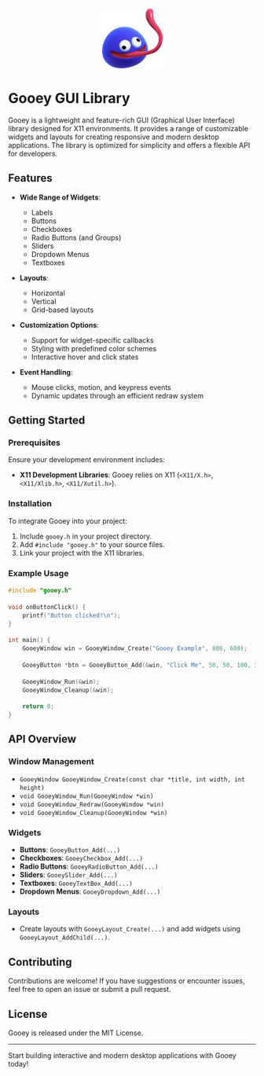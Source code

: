 
<p align="center">
  <img src="gooey.png" width=128>
</p>

# Gooey GUI Library

Gooey is a lightweight and feature-rich GUI (Graphical User Interface) library designed for X11 environments. It provides a range of customizable widgets and layouts for creating responsive and modern desktop applications. The library is optimized for simplicity and offers a flexible API for developers.

## Features

- **Wide Range of Widgets**:
  - Labels
  - Buttons
  - Checkboxes
  - Radio Buttons (and Groups)
  - Sliders
  - Dropdown Menus
  - Textboxes

- **Layouts**:
  - Horizontal
  - Vertical
  - Grid-based layouts

- **Customization Options**:
  - Support for widget-specific callbacks
  - Styling with predefined color schemes
  - Interactive hover and click states

- **Event Handling**:
  - Mouse clicks, motion, and keypress events
  - Dynamic updates through an efficient redraw system

## Getting Started

### Prerequisites

Ensure your development environment includes:
- **X11 Development Libraries**: Gooey relies on X11 (`<X11/X.h>`, `<X11/Xlib.h>`, `<X11/Xutil.h>`).

### Installation

To integrate Gooey into your project:
1. Include `gooey.h` in your project directory.
2. Add `#include "gooey.h"` to your source files.
3. Link your project with the X11 libraries.

### Example Usage

```c
#include "gooey.h"

void onButtonClick() {
    printf("Button clicked!\n");
}

int main() {
    GooeyWindow win = GooeyWindow_Create("Gooey Example", 800, 600);

    GooeyButton *btn = GooeyButton_Add(&win, "Click Me", 50, 50, 100, 30, onButtonClick);

    GooeyWindow_Run(&win);
    GooeyWindow_Cleanup(&win);

    return 0;
}
```

## API Overview

### Window Management

- `GooeyWindow GooeyWindow_Create(const char *title, int width, int height)`
- `void GooeyWindow_Run(GooeyWindow *win)`
- `void GooeyWindow_Redraw(GooeyWindow *win)`
- `void GooeyWindow_Cleanup(GooeyWindow *win)`

### Widgets

- **Buttons**: `GooeyButton_Add(...)`
- **Checkboxes**: `GooeyCheckbox_Add(...)`
- **Radio Buttons**: `GooeyRadioButton_Add(...)`
- **Sliders**: `GooeySlider_Add(...)`
- **Textboxes**: `GooeyTextBox_Add(...)`
- **Dropdown Menus**: `GooeyDropdown_Add(...)`

### Layouts

- Create layouts with `GooeyLayout_Create(...)` and add widgets using `GooeyLayout_AddChild(...)`.

## Contributing

Contributions are welcome! If you have suggestions or encounter issues, feel free to open an issue or submit a pull request.

## License

Gooey is released under the MIT License.

---

Start building interactive and modern desktop applications with Gooey today!
